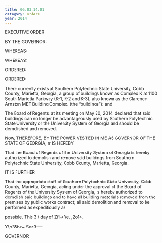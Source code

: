 ```yaml
---
title: 06.03.14.01
category: orders
year: 2014
---
```

 

EXECUTIVE ORDER

BY THE GOVERNOR:

WHEREAS:

WHEREAS:

ORDERED:

ORDERED:

There currently exists at Southern Polytechnic State University, Cobb County,
Marietta, Georgia, a group of buildings known as Complex K at 1100 South
Marietta Parkway (K-1, K-2 and K-3), also known as the Clarence Arnston MET
Building Complex, (the “buildings”); and

The Board of Regents, at its meeting on May 20, 2014, declared that said
buildings can no longer be advantageously used by Southern Polytechnic State
University or the University System of Georgia and should be demolished and
removed.

Now, THEREFORE, BY THE POWER VES’I‘ED IN ME AS GOVERNOR OF THE
STATE OF GEORGIA, rr IS HEREBY

That the Board of Regents of the University System of Georgia is hereby
authorized to demolish and remove said buildings from Southern Polytechnic
State University, Cobb County, Marietta, Georgia.

IT IS FURTHER

That the appropriate staff of Southern Polytechnic State University, Cobb County,
Marietta, Georgia, acting under the approval of the Board of Regents of the
University System of Georgia, is hereby authorized to demolish said buildings
and to have all building materials removed from the premises by public works
contract; all said demolition and removal to be performed as expeditiously as

possible.
This 3 / day of Zﬂ->\'\e. ,2o14.

Y\o35i:«~.Sen9-—

GOVERNOR

